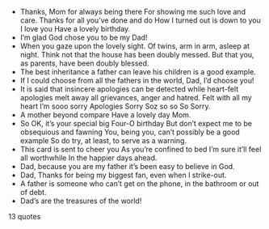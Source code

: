  - Thanks, Mom for always being there For showing me such love and care. Thanks for all you’ve done and do How I turned out is down to you I love you Have a lovely birthday.
 - I’m glad God chose you to be my Dad!
 - When you gaze upon the lovely sight. Of twins, arm in arm, asleep at night. Think not that the house has been doubly messed. But that you, as parents, have been doubly blessed.
 - The best inheritance a father can leave his children is a good example.
 - If I could choose from all the fathers in the world, Dad, I’d choose you!
 - It is said that insincere apologies can be detected while heart-felt apologies melt away all grievances, anger and hatred. Felt with all my heart I’m sooo sorry Apologies Sorry Soz so so So Sorry.
 - A mother beyond compare Have a lovely day Mom.
 - So OK, it’s your special big Four-O birthday But don’t expect me to be obsequious and fawning You, being you, can’t possibly be a good example So do try, at least, to serve as a warning.
 - This card is sent to cheer you As you’re confined to bed I’m sure it’ll feel all worthwhile In the happier days ahead.
 - Dad, because you are my father it’s been easy to believe in God.
 - Dad, Thanks for being my biggest fan, even when I strike-out.
 - A father is someone who can’t get on the phone, in the bathroom or out of debt.
 - Dad’s are the treasures of the world!

13 quotes